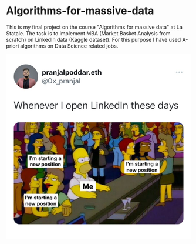 # Algorithms-for-massive-data

This is my final project on the course "Algorithms for massive data" at La Statale. The task is to implement MBA (Market Basket Analysis from scratch) on LinkedIn data (Kaggle dataset). For this purpose I have used A-priori algorithms on Data Science related jobs.

![LOL](https://github.com/dariashcherbakovaaa/Algorithms-for-massive-data/blob/meme/meme.jpeg)
